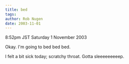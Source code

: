 ```yaml
---
title: bed
tags: 
author: Rob Nugen
date: 2003-11-01
---
```


<p class=date>8:52pm JST Saturday 1 November 2003</p>

<p>Okay.  I'm going to bed bed bed.</p>

<p>I felt a bit sick today; scratchy throat.  Gotta sleeeeeeeeep.</p>
